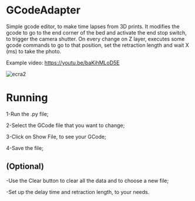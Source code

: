 # GCodeAdapter

Simple gcode editor, to make time lapses from 3D prints. It modifies the gcode to go to the end corner of the bed and activate the end stop switch, to trigger the camera shutter. On every change on Z layer, executes some gcode commands to go to that position, set the retraction length and wait X (ms) to take the photo.

Example video: https://youtu.be/baKihMLoD5E

![ecra2](https://user-images.githubusercontent.com/6796382/54046496-7004b000-41cc-11e9-9a10-e89fb255f0b0.PNG)

# Running

1-Run the .py file;

2-Select the GCode file that you want to change;

3-Click on Show File, to see your GCode;

4-Save the file;

(Optional)
-
-Use the Clear button to clear all the data and to choose a new file;

-Set up the delay time and retraction length, to your needs.
